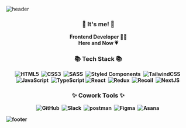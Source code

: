 ![header](https://capsule-render.vercel.app/api?type=waving&color=auto&height=300&section=header&text=Bomi%20Lee&fontSize=90)
<h3 align="center">👋 It's me! 👋</h3>
<p align="center">
  <b>Frontend Developer 👩‍💻<br>
  <b>Here and Now 💗</b>
</p>
<h3 align="center">📚 Tech Stack 📚</h3>
<p align="center">
  <img alt="HTML5" src="https://img.shields.io/badge/html5-E34F26.svg?style=for-the-badge&logo=html5&logoColor=white"/>&nbsp
  <img alt="CSS3" src="https://img.shields.io/badge/css3-1572B6.svg?style=for-the-badge&logo=css3&logoColor=white"/>&nbsp
  <img alt="SASS" src="https://img.shields.io/badge/SASS-CC6699.svg?style=for-the-badge&logo=Sass&logoColor=white"/>&nbsp
  <img alt="Styled Components" src="https://img.shields.io/badge/styled--components-DB7093?style=for-the-badge&logo=styled-components&logoColor=white"/>&nbsp
  <img alt="TailwindCSS" src="https://img.shields.io/badge/tailwindcss-06B6D4.svg?style=for-the-badge&logo=tailwindcss&logoColor=white"/>&nbsp
<br>
  <img alt="JavaScript" src="https://img.shields.io/badge/javascript-F7DF1E.svg?style=for-the-badge&logo=javascript&logoColor=242424"/>&nbsp
  <img alt="TypeScript" src="https://img.shields.io/badge/typescript-3178C6.svg?style=for-the-badge&logo=typescript&logoColor=white"/>
  <img alt="React" src="https://img.shields.io/badge/react-242424.svg?style=for-the-badge&logo=react&logoColor=61DAFB"/>&nbsp
  <img alt="Redux" src="https://img.shields.io/badge/redux-%23593d88.svg?style=for-the-badge&logo=redux&logoColor=white"/>&nbsp
      <img alt="Recoil" src="https://img.shields.io/badge/recoil-3578e5?style=for-the-badge&logo=recoil&logoColor=white"/>&nbsp
  <img alt="NextJS" src="https://img.shields.io/badge/next.js-000000?style=for-the-badge&logo=nextdotjs&logoColor=white"/>&nbsp
</p>
<h3 align="center">✨ Cowork Tools ✨</h3>
<p align="center">
  <img alt="GitHub" src="https://img.shields.io/badge/github-181717.svg?style=for-the-badge&logo=github&logoColor=white"/>&nbsp
   <img alt="Slack" src="https://img.shields.io/badge/slack-4A154B.svg?style=for-the-badge&logo=slack&logoColor=white"/>&nbsp
  <img alt="postman" src="https://img.shields.io/badge/postman-FF6C37.svg?style=for-the-badge&logo=postman&logoColor=white"/>&nbsp
  <img alt="Figma" src="https://img.shields.io/badge/figma-F24E1E.svg?style=for-the-badge&logo=figma&logoColor=white"/>&nbsp
  <img alt="Asana" src="https://img.shields.io/badge/asana-F06A6A.svg?style=for-the-badge&logo=asana&logoColor=white"/>&nbsp
</p>

![footer](https://capsule-render.vercel.app/api?type=waving&color=auto&height=150&section=footer)
